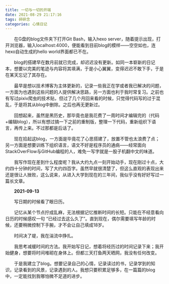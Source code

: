 ```yaml
---
title: 一切与一切的开端
date: 2021-08-29 21:17:16
tags: 碎碎念
categories: 心情日记
---
```

&ensp;&ensp;&ensp;&ensp;在G盘的blog文件夹下打开Git Bash，输入hexo server，随着提示出现，打开浏览器，输入localhost:4000，便能看到目前blog的模样——空空如也，连hexo自动生成的hello world界面都已不在。
<!--more-->
&ensp;&ensp;&ensp;&ensp;blog的搭建早在数月前就已完成，却迟迟没有更新。如同一本崭新的日记本，想要以完美的笔迹与内容将其填满，于是小心翼翼，变得迟迟不敢下手，于是在某天忘记了其存在。  

&ensp;&ensp;&ensp;&ensp;最早是想以技术博客为主体更新的，记录一些我正在学或者我已解决的问题，一方面为也遇到这些问题的人提供解决思路，另一方面也利于我时常复习。之前也有写过pixiv爬虫的技术贴，但过了几个月回来看的时候，只觉得代码写的过于混乱，于是将其从blog中删除。之后也再无更新过。  

&ensp;&ensp;&ensp;&ensp;回想起来，虽然是黑历史，那毕竟也是我花费了一周时间才编辑完的（代码+编辑blog），所以有想过搞一下之前的重制版，整理一下代码，重新组织下语言，再传上来。不过那都是后话了。  

&ensp;&ensp;&ensp;&ensp;现在拾起这blog，一方面是毕竟花了心思搭建了，放置不管也太浪费了点；另一方面是想要训练下组织语言，语文不好是程序员的通病——经常面向StackOverFlow与GitHub编程的人，难免一写字就是一股子机翻中文的味道。  

&ensp;&ensp;&ensp;&ensp;我写作现在差到什么程度呢？我从大约九点一刻开始动手，现在刚过十点，大约四十分钟的时间，写了大约四百字。虽然早就很清楚了，但这么直观的表现出来还是很让人挫败，这么说来，从进入大学到现在的三年间，我似乎没有好好写过一篇长文章。  
  
  
&ensp;&ensp;&ensp;&ensp;**2021-09-13**  

&ensp;&ensp;&ensp;&ensp;写日期的时候看了眼日历。  

&ensp;&ensp;&ensp;&ensp;记忆从某个节点拧成乱麻，无法根据记忆推断时间的长短。只能在不经意看向日历的时候感叹一句 “已经过去这么久了”。直到现在，偶尔需要填写年龄的时候，还要稍微控制下手腕，才不会让自己填成18岁。  

&ensp;&ensp;&ensp;&ensp;时间决了堤，我在湍流中挣扎。  

&ensp;&ensp;&ensp;&ensp;我思考减缓时间的方法。我开始写日记，想着将经历过的时间记录下来；我开始健身，想要将时间堆砌在身体上。但都三天打鱼两天晒网，我没有任何改变。  

&ensp;&ensp;&ensp;&ensp;于是我建立了blog。想要记录自己的心情，记录读过的书，记录学到的知识，记录看到的风景，记录遇到的人。我想只要积累足够多，在一篇篇的blog中，一定能找到我哪怕微不足道的进步。